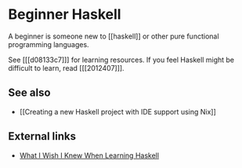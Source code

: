 # Beginner Haskell

A beginner is someone new to [[haskell]] or other pure functional programming languages.

See [[[d08133c7]]] for learning resources. If you feel Haskell might be difficult to learn, read [[[2012407]]].

## See also

* [[Creating a new Haskell project with IDE support using Nix]]

## External links
 
* [What I Wish I Knew When Learning Haskell](http://dev.stephendiehl.com/hask/)